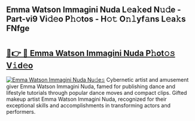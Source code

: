 ## Emma Watson Immagini Nuda L𝚎a𝚔ed N𝚞𝚍e - Part-vi9 Vi𝚍𝚎o P𝚑𝚘tos - H𝚘𝚝 O𝚗𝚕yf𝚊ns L𝚎a𝚔s FNfge

# <h2><a href="http://kfdbv61.oniu.top/?m=Emma+Watson+Immagini+Nuda">🔗👉 🔴 Emma Watson Immagini Nuda P𝚑ot𝚘𝚜 V𝚒d𝚎o</a></h2>

[![Emma Watson Immagini Nuda Nu𝚍e𝚜](https://i.imgur.com/0qMVB7G.gif)](http://kfdbv61.oniu.top/?m=Emma+Watson+Immagini+Nuda)
Cybernetic artist and amusement giver Emma Watson Immagini Nuda, famed for publishing dance and lifestyle tutorials through popular dance moves and compact clips. Gifted makeup artist Emma Watson Immagini Nuda, recognized for their exceptional skills and accomplishments in transforming actors and performers.  
